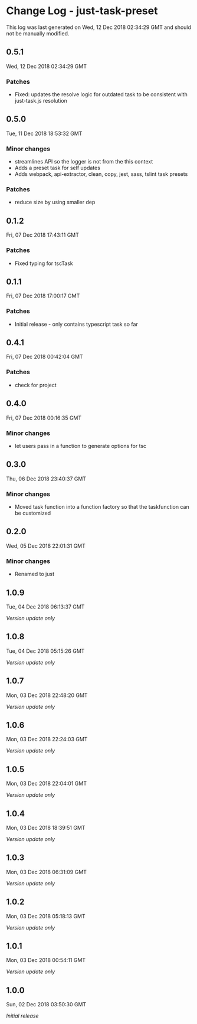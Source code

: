 # Change Log - just-task-preset

This log was last generated on Wed, 12 Dec 2018 02:34:29 GMT and should not be manually modified.

## 0.5.1
Wed, 12 Dec 2018 02:34:29 GMT

### Patches

- Fixed: updates the resolve logic for outdated task to be consistent with just-task.js resolution

## 0.5.0
Tue, 11 Dec 2018 18:53:32 GMT

### Minor changes

- streamlines API so the logger is not from the this context
- Adds a preset task for self updates
- Adds webpack, api-extractor, clean, copy, jest, sass, tslint task presets

### Patches

- reduce size by using smaller dep

## 0.1.2
Fri, 07 Dec 2018 17:43:11 GMT

### Patches

- Fixed typing for tscTask

## 0.1.1
Fri, 07 Dec 2018 17:00:17 GMT

### Patches

- Initial release - only contains typescript task so far

## 0.4.1
Fri, 07 Dec 2018 00:42:04 GMT

### Patches

- check for project

## 0.4.0
Fri, 07 Dec 2018 00:16:35 GMT

### Minor changes

- let users pass in a function to generate options for tsc

## 0.3.0
Thu, 06 Dec 2018 23:40:37 GMT

### Minor changes

- Moved task function into a function factory so that the taskfunction can be customized

## 0.2.0
Wed, 05 Dec 2018 22:01:31 GMT

### Minor changes

- Renamed to just

## 1.0.9
Tue, 04 Dec 2018 06:13:37 GMT

*Version update only*

## 1.0.8
Tue, 04 Dec 2018 05:15:26 GMT

*Version update only*

## 1.0.7
Mon, 03 Dec 2018 22:48:20 GMT

*Version update only*

## 1.0.6
Mon, 03 Dec 2018 22:24:03 GMT

*Version update only*

## 1.0.5
Mon, 03 Dec 2018 22:04:01 GMT

*Version update only*

## 1.0.4
Mon, 03 Dec 2018 18:39:51 GMT

*Version update only*

## 1.0.3
Mon, 03 Dec 2018 06:31:09 GMT

*Version update only*

## 1.0.2
Mon, 03 Dec 2018 05:18:13 GMT

*Version update only*

## 1.0.1
Mon, 03 Dec 2018 00:54:11 GMT

*Version update only*

## 1.0.0
Sun, 02 Dec 2018 03:50:30 GMT

*Initial release*

